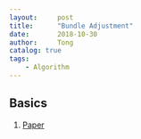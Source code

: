 ```yaml
---
layout:     post
title:      "Bundle Adjustment"
date:       2018-10-30
author:     Tong
catalog: true
tags:
    - Algorithm
---
```


## Basics

1. [Paper][paper-ba]


[paper-ba]: https://hal.inria.fr/inria-00548290/document